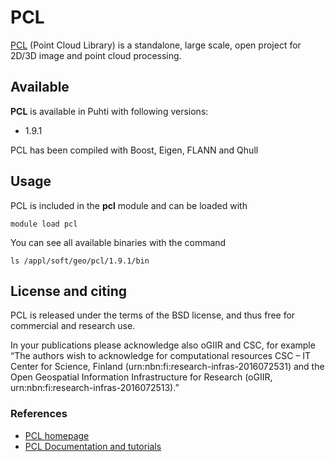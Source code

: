 # PCL

[PCL](https://pointclouds.org/) (Point Cloud Library) is a standalone, large scale, open project for 2D/3D image and point cloud processing.

## Available

__PCL__ is available in Puhti with following versions:

* 1.9.1 

PCL has been compiled with Boost, Eigen, FLANN and Qhull

## Usage

PCL is included in the __pcl__ module and can be loaded with

`module load pcl`

You can see all available binaries with the command

`ls /appl/soft/geo/pcl/1.9.1/bin`

## License and citing

PCL is released under the terms of the BSD license, and thus free for commercial and research use.

In your publications please acknowledge also oGIIR and CSC, for example “The authors wish to acknowledge for computational resources CSC – IT Center for Science, Finland (urn:nbn:fi:research-infras-2016072531) and the Open Geospatial Information Infrastructure for Research (oGIIR, urn:nbn:fi:research-infras-2016072513).”

### References

* [PCL homepage](https://pointclouds.org/)
* [PCL Documentation and tutorials](https://pcl.readthedocs.io)


